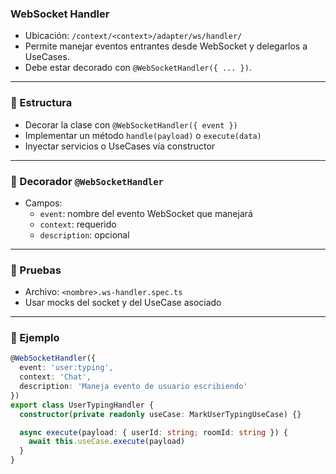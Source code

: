 ### WebSocket Handler

- Ubicación: `/context/<context>/adapter/ws/handler/`
- Permite manejar eventos entrantes desde WebSocket y delegarlos a UseCases.
- Debe estar decorado con `@WebSocketHandler({ ... })`.

---

### 🧱 Estructura

- Decorar la clase con `@WebSocketHandler({ event })`
- Implementar un método `handle(payload)` o `execute(data)`
- Inyectar servicios o UseCases vía constructor

---

### 🧩 Decorador `@WebSocketHandler`

- Campos:
  - `event`: nombre del evento WebSocket que manejará
  - `context`: requerido
  - `description`: opcional

---

### 🧪 Pruebas

- Archivo: `<nombre>.ws-handler.spec.ts`
- Usar mocks del socket y del UseCase asociado

---

### 🧩 Ejemplo
```ts
@WebSocketHandler({
  event: 'user:typing',
  context: 'Chat',
  description: 'Maneja evento de usuario escribiendo'
})
export class UserTypingHandler {
  constructor(private readonly useCase: MarkUserTypingUseCase) {}

  async execute(payload: { userId: string; roomId: string }) {
    await this.useCase.execute(payload)
  }
}
```
